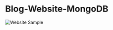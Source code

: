 # Blog-Website-MongoDB
![Website Sample](https://github.com/anushasagi/Blog-Website-MongoDB/tree/main/Screenshots/Screenshot1.JPG)
